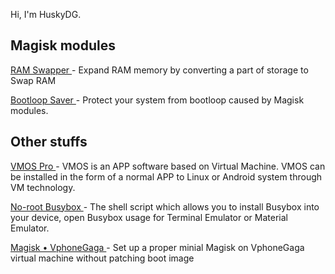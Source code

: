 Hi, I'm HuskyDG.

## Magisk modules

[ RAM Swapper ](https://github.com/HuskyDG/Magisk_RAM_Swapper) - Expand RAM memory by converting a part of storage to Swap RAM

[ Bootloop Saver ](https://github.com/HuskyDG/Magisk_BootloopSaver) - Protect your system from bootloop caused by Magisk modules.



## Other stuffs

[ VMOS Pro ](./vmos) - VMOS is an APP software based on Virtual Machine. VMOS can be installed in the form of a normal APP to Linux or Android system through VM technology.

[ No-root Busybox ](http://github.com/huskydg/busybox-no-root) - The shell script which allows you to install Busybox into your device, open Busybox usage for Terminal Emulator or Material Emulator.

[ Magisk • VphoneGaga ](./vphonegaga/magisk) - Set up a proper minial Magisk on VphoneGaga virtual machine without patching boot image

